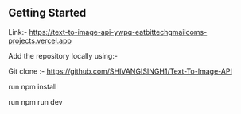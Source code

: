 

## Getting Started

Link:- https://text-to-image-api-ywpq-eatbittechgmailcoms-projects.vercel.app

Add the repository locally using:- 

Git clone :- https://github.com/SHIVANGISINGH1/Text-To-Image-API

run npm install 

run npm run dev 


